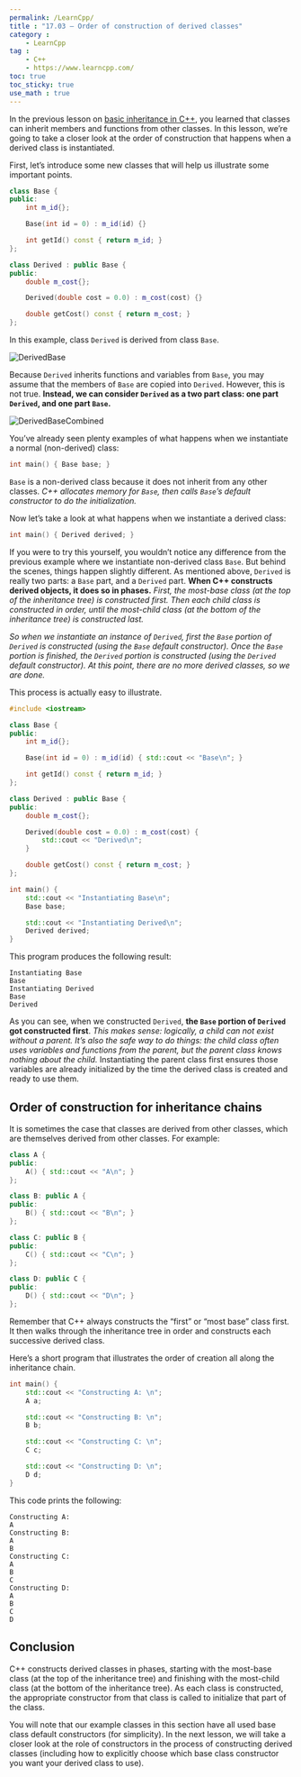 ```yaml
---
permalink: /LearnCpp/
title : "17.03 — Order of construction of derived classes"
category :
    - LearnCpp
tag : 
    - C++
    - https://www.learncpp.com/
toc: true  
toc_sticky: true 
use_math : true
---
```




In the previous lesson on [basic inheritance in C++](https://www.learncpp.com/cpp-tutorial/112-basic-inheritance-in-c/), you learned that classes can inherit members and functions from other classes. In this lesson, we’re going to take a closer look at the order of construction that happens when a derived class is instantiated.

First, let’s introduce some new classes that will help us illustrate some important points.

```c++
class Base {
public:
    int m_id{};

    Base(int id = 0) : m_id(id) {}

    int getId() const { return m_id; }
};

class Derived : public Base {
public:
    double m_cost{};

    Derived(double cost = 0.0) : m_cost(cost) {}

    double getCost() const { return m_cost; }
};
```

In this example, class `Derived` is derived from class `Base`.

![DerivedBase](https://www.learncpp.com/images/CppTutorial/Section11/DerivedBase.gif)

Because `Derived` inherits functions and variables from `Base`, you may assume that the members of `Base` are copied into `Derived`. However, this is not true. **Instead, we can consider `Derived` as a two part class: one part `Derived`, and one part `Base`.**

![DerivedBaseCombined](https://www.learncpp.com/images/CppTutorial/Section11/DerivedBaseCombined.gif)

You’ve already seen plenty examples of what happens when we instantiate a normal (non-derived) class:

```c++
int main() { Base base; }
```

`Base` is a non-derived class because it does not inherit from any other classes. *C++ allocates memory for `Base`, then calls `Base`’s default constructor to do the initialization.*

Now let’s take a look at what happens when we instantiate a derived class:

```c++
int main() { Derived derived; }
```

If you were to try this yourself, you wouldn’t notice any difference from the previous example where we instantiate non-derived class `Base`. But behind the scenes, things happen slightly different. As mentioned above, `Derived` is really two parts: a `Base` part, and a `Derived` part. **When C++ constructs derived objects, it does so in phases.** *First, the most-base class (at the top of the inheritance tree) is constructed first. Then each child class is constructed in order, until the most-child class (at the bottom of the inheritance tree) is constructed last.*

*So when we instantiate an instance of `Derived`, first the `Base` portion of `Derived` is constructed (using the `Base` default constructor). Once the `Base` portion is finished, the `Derived` portion is constructed (using the `Derived` default constructor). At this point, there are no more derived classes, so we are done.*

This process is actually easy to illustrate.

```c++
#include <iostream>

class Base {
public:
    int m_id{};

    Base(int id = 0) : m_id(id) { std::cout << "Base\n"; }

    int getId() const { return m_id; }
};

class Derived : public Base {
public:
    double m_cost{};

    Derived(double cost = 0.0) : m_cost(cost) {
        std::cout << "Derived\n";
    }

    double getCost() const { return m_cost; }
};

int main() {
    std::cout << "Instantiating Base\n";
    Base base;

    std::cout << "Instantiating Derived\n";
    Derived derived;
}
```

This program produces the following result:

```
Instantiating Base
Base
Instantiating Derived
Base
Derived
```

As you can see, when we constructed `Derived`, **the `Base` portion of `Derived` got constructed first**. *This makes sense: logically, a child can not exist without a parent. It’s also the safe way to do things: the child class often uses variables and functions from the parent, but the parent class knows nothing about the child.* Instantiating the parent class first ensures those variables are already initialized by the time the derived class is created and ready to use them.


## Order of construction for inheritance chains

It is sometimes the case that classes are derived from other classes, which are themselves derived from other classes. For example:

```c++
class A {
public:
    A() { std::cout << "A\n"; }
};

class B: public A {
public:
    B() { std::cout << "B\n"; }
};

class C: public B {
public:
    C() { std::cout << "C\n"; }
};

class D: public C {
public:
    D() { std::cout << "D\n"; }
};
```

Remember that C++ always constructs the “first” or “most base” class first. It then walks through the inheritance tree in order and constructs each successive derived class.

Here’s a short program that illustrates the order of creation all along the inheritance chain.

```c++
int main() {
    std::cout << "Constructing A: \n";
    A a;

    std::cout << "Constructing B: \n";
    B b;

    std::cout << "Constructing C: \n";
    C c;

    std::cout << "Constructing D: \n";
    D d;
}
```

This code prints the following:

```
Constructing A:
A
Constructing B:
A
B
Constructing C:
A
B
C
Constructing D:
A
B
C
D
```


## Conclusion

C++ constructs derived classes in phases, starting with the most-base class (at the top of the inheritance tree) and finishing with the most-child class (at the bottom of the inheritance tree). As each class is constructed, the appropriate constructor from that class is called to initialize that part of the class.

You will note that our example classes in this section have all used base class default constructors (for simplicity). In the next lesson, we will take a closer look at the role of constructors in the process of constructing derived classes (including how to explicitly choose which base class constructor you want your derived class to use).
